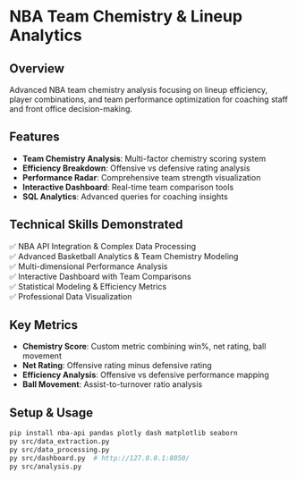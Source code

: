 # NBA Team Chemistry & Lineup Analytics

## Overview
Advanced NBA team chemistry analysis focusing on lineup efficiency, player combinations, and team performance optimization for coaching staff and front office decision-making.

## Features
- **Team Chemistry Analysis**: Multi-factor chemistry scoring system
- **Efficiency Breakdown**: Offensive vs defensive rating analysis
- **Performance Radar**: Comprehensive team strength visualization
- **Interactive Dashboard**: Real-time team comparison tools
- **SQL Analytics**: Advanced queries for coaching insights

## Technical Skills Demonstrated
✅ NBA API Integration & Complex Data Processing  
✅ Advanced Basketball Analytics & Team Chemistry Modeling  
✅ Multi-dimensional Performance Analysis  
✅ Interactive Dashboard with Team Comparisons  
✅ Statistical Modeling & Efficiency Metrics  
✅ Professional Data Visualization  

## Key Metrics
- **Chemistry Score**: Custom metric combining win%, net rating, ball movement
- **Net Rating**: Offensive rating minus defensive rating
- **Efficiency Analysis**: Offensive vs defensive performance mapping
- **Ball Movement**: Assist-to-turnover ratio analysis

## Setup & Usage
```bash
pip install nba-api pandas plotly dash matplotlib seaborn
py src/data_extraction.py
py src/data_processing.py
py src/dashboard.py  # http://127.0.0.1:8050/
py src/analysis.py
